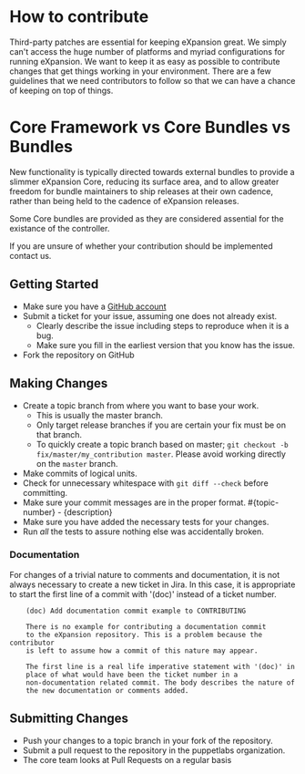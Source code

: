 # How to contribute

Third-party patches are essential for keeping eXpansion great. We simply can't
access the huge number of platforms and myriad configurations for running
eXpansion. We want to keep it as easy as possible to contribute changes that
get things working in your environment. There are a few guidelines that we
need contributors to follow so that we can have a chance of keeping on
top of things.

# Core Framework vs Core Bundles vs Bundles

New functionality is typically directed towards external bundles to provide a slimmer
eXpansion Core, reducing its surface area, and to allow greater freedom for
bundle maintainers to ship releases at their own cadence, rather than
being held to the cadence of eXpansion releases.

Some Core bundles are provided as they are considered assential for the existance
of the controller. 

If you are unsure of whether your contribution should be implemented contact us.

## Getting Started

* Make sure you have a [GitHub account](https://github.com/signup/free)
* Submit a ticket for your issue, assuming one does not already exist.
  * Clearly describe the issue including steps to reproduce when it is a bug.
  * Make sure you fill in the earliest version that you know has the issue.
* Fork the repository on GitHub

## Making Changes

* Create a topic branch from where you want to base your work.
  * This is usually the master branch.
  * Only target release branches if you are certain your fix must be on that
    branch.
  * To quickly create a topic branch based on master; `git checkout -b
    fix/master/my_contribution master`. Please avoid working directly on the
    `master` branch.
* Make commits of logical units.
* Check for unnecessary whitespace with `git diff --check` before committing.
* Make sure your commit messages are in the proper format. #{topic-number} - {description}
* Make sure you have added the necessary tests for your changes.
* Run _all_ the tests to assure nothing else was accidentally broken.

### Documentation

For changes of a trivial nature to comments and documentation, it is not
always necessary to create a new ticket in Jira. In this case, it is
appropriate to start the first line of a commit with '(doc)' instead of
a ticket number.

````
    (doc) Add documentation commit example to CONTRIBUTING

    There is no example for contributing a documentation commit
    to the eXpansion repository. This is a problem because the contributor
    is left to assume how a commit of this nature may appear.

    The first line is a real life imperative statement with '(doc)' in
    place of what would have been the ticket number in a
    non-documentation related commit. The body describes the nature of
    the new documentation or comments added.
````

## Submitting Changes
* Push your changes to a topic branch in your fork of the repository.
* Submit a pull request to the repository in the puppetlabs organization.
* The core team looks at Pull Requests on a regular basis

